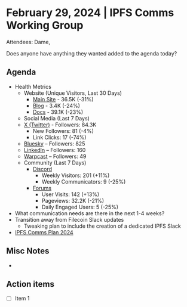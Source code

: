 # February 29, 2024 | IPFS Comms Working Group
Attendees: Dame, 

Does anyone have anything they wanted added to the agenda today?

## Agenda

- Health Metrics
  - Website (Unique Visitors, Last 30 Days)
    - [Main Site](https://plausible.io/ipfs.tech) - 36.5K (-31%)
    - [Blog](https://plausible.io/blog.ipfs.tech) - 3.4K (-24%)
    - [Docs](https://plausible.io/docs.ipfs.tech) - 39.1K (-23%)
   - Social Media (Last 7 Days)
    - [X (Twitter)](https://twitter.com/IPFS) - Followers: 84.3K
      - New Followers: 81 (-4%)
      - Link Clicks: 17 (-74%)
    - [Bluesky](https://bsky.app/profile/ipfs.tech) – Followers: 825
    - [LinkedIn](https://www.linkedin.com/company/ipfstech/) – Followers: 160
    - [Warpcast](https://warpcast.com/ipfs) – Followers: 49
  - Community (Last 7 Days)
    - [Discord](https://discord.gg/vj7qWuAyHY)
      - Weekly Visitors: 201 (+11%)
      - Weekly Communicators: 9 (-25%)
    - [Forums](https://discuss.ipfs.tech/)
      - User Visits: 142 (+13%)
      - Pageviews: 32.2K (-21%)
      - Daily Engaged Users: 5 (-25%)
- What communication needs are there in the next 1-4 weeks?
- Transition away from Filecoin Slack updates
  - Tweaking plan to include the creation of a dedicated IPFS Slack
- [IPFS Comms Plan 2024](https://docs.google.com/presentation/d/1pj0A1dxK9lgL-1XVRaOWcJDGIx2IXdakXZB6TMm0KSM/edit?usp=sharing)

## Misc Notes
- 

## Action items
- [ ] Item 1
